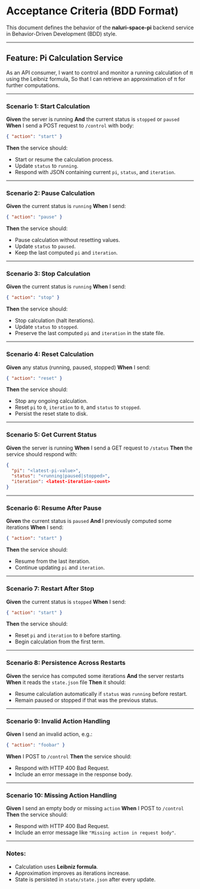 # Acceptance Criteria (BDD Format)

This document defines the behavior of the **naluri-space-pi** backend service in Behavior-Driven Development (BDD) style.

---

## Feature: Pi Calculation Service

As an API consumer,
I want to control and monitor a running calculation of π using the Leibniz formula,
So that I can retrieve an approximation of π for further computations.

---

### Scenario 1: Start Calculation

**Given** the server is running
**And** the current status is `stopped` or `paused`
**When** I send a POST request to `/control` with body:

```json
{ "action": "start" }
```

**Then** the service should:

* Start or resume the calculation process.
* Update `status` to `running`.
* Respond with JSON containing current `pi`, `status`, and `iteration`.

---

### Scenario 2: Pause Calculation

**Given** the current status is `running`
**When** I send:

```json
{ "action": "pause" }
```

**Then** the service should:

* Pause calculation without resetting values.
* Update `status` to `paused`.
* Keep the last computed `pi` and `iteration`.

---

### Scenario 3: Stop Calculation

**Given** the current status is `running`
**When** I send:

```json
{ "action": "stop" }
```

**Then** the service should:

* Stop calculation (halt iterations).
* Update `status` to `stopped`.
* Preserve the last computed `pi` and `iteration` in the state file.

---

### Scenario 4: Reset Calculation

**Given** any status (running, paused, stopped)
**When** I send:

```json
{ "action": "reset" }
```

**Then** the service should:

* Stop any ongoing calculation.
* Reset `pi` to `0`, `iteration` to `0`, and `status` to `stopped`.
* Persist the reset state to disk.

---

### Scenario 5: Get Current Status

**Given** the server is running
**When** I send a GET request to `/status`
**Then** the service should respond with:

```json
{
  "pi": "<latest-pi-value>",
  "status": "<running|paused|stopped>",
  "iteration": <latest-iteration-count>
}
```

---

### Scenario 6: Resume After Pause

**Given** the current status is `paused`
**And** I previously computed some iterations
**When** I send:

```json
{ "action": "start" }
```

**Then** the service should:

* Resume from the last iteration.
* Continue updating `pi` and `iteration`.

---

### Scenario 7: Restart After Stop

**Given** the current status is `stopped`
**When** I send:

```json
{ "action": "start" }
```

**Then** the service should:

* Reset `pi` and `iteration` to `0` before starting.
* Begin calculation from the first term.

---

### Scenario 8: Persistence Across Restarts

**Given** the service has computed some iterations
**And** the server restarts
**When** it reads the `state.json` file
**Then** it should:

* Resume calculation automatically if `status` was `running` before restart.
* Remain paused or stopped if that was the previous status.

---

### Scenario 9: Invalid Action Handling

**Given** I send an invalid action, e.g.:

```json
{ "action": "foobar" }
```

**When** I POST to `/control`
**Then** the service should:

* Respond with HTTP 400 Bad Request.
* Include an error message in the response body.

---

### Scenario 10: Missing Action Handling

**Given** I send an empty body or missing `action`
**When** I POST to `/control`
**Then** the service should:

* Respond with HTTP 400 Bad Request.
* Include an error message like `"Missing action in request body"`.

---

### Notes:

* Calculation uses **Leibniz formula**.
* Approximation improves as iterations increase.
* State is persisted in `state/state.json` after every update.
